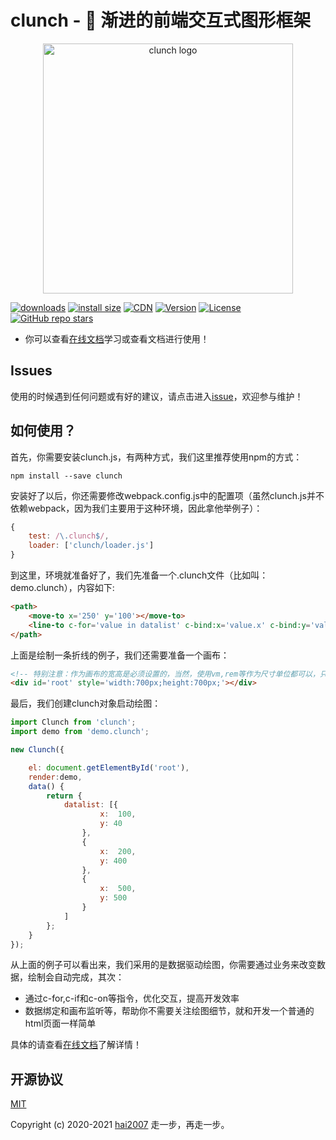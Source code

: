 # clunch - 🎨 渐进的前端交互式图形框架

<p align="center"><a href="https://hai2007.gitee.io/clunch/" target="_blank">
<img width="400" src="https://hai2007.gitee.io/clunch/src/assets/clunch.png" alt="clunch logo"></a></p>

<p>
  <a href="https://hai2007.gitee.io/npm-downloads?interval=7&packages=clunch"><img src="https://img.shields.io/npm/dm/clunch.svg" alt="downloads"></a>
  <a href="https://packagephobia.now.sh/result?p=clunch"><img src="https://packagephobia.now.sh/badge?p=clunch" alt="install size"></a>
  <a href="https://www.jsdelivr.com/package/npm/clunch"><img src="https://data.jsdelivr.com/v1/package/npm/clunch/badge" alt="CDN"></a>
  <a href="https://www.npmjs.com/package/clunch"><img src="https://img.shields.io/npm/v/clunch.svg" alt="Version"></a>
  <a href="https://github.com/hai2007/clunch/blob/master/LICENSE"><img src="https://img.shields.io/npm/l/clunch.svg" alt="License"></a>
    <a href="https://github.com/hai2007/clunch" target='_blank'><img alt="GitHub repo stars" src="https://img.shields.io/github/stars/hai2007/clunch?style=social"></a>
</p>

- 你可以查看[在线文档](https://hai2007.gitee.io/clunch/)学习或查看文档进行使用！

## Issues
使用的时候遇到任何问题或有好的建议，请点击进入[issue](https://github.com/hai2007/clunch/issues)，欢迎参与维护！

## 如何使用？

首先，你需要安装clunch.js，有两种方式，我们这里推荐使用npm的方式：

```
npm install --save clunch
```

安装好了以后，你还需要修改webpack.config.js中的配置项（虽然clunch.js并不依赖webpack，因为我们主要用于这种环境，因此拿他举例子）：

```js
{
    test: /\.clunch$/,
    loader: ['clunch/loader.js']
}
```

到这里，环境就准备好了，我们先准备一个.clunch文件（比如叫：demo.clunch），内容如下:

```html
<path>
    <move-to x='250' y='100'></move-to>
    <line-to c-for='value in datalist' c-bind:x='value.x' c-bind:y='value.y'></line-to>
</path>
```

上面是绘制一条折线的例子，我们还需要准备一个画布：

```html
<!-- 特别注意：作为画布的宽高是必须设置的，当然，使用vm,rem等作为尺寸单位都可以，只是必须设置 -->
<div id='root' style='width:700px;height:700px;'></div>
```

最后，我们创建clunch对象启动绘图：

```js
import Clunch from 'clunch';
import demo from 'demo.clunch';

new Clunch({

    el: document.getElementById('root'),
    render:demo,
    data() {
        return {
            datalist: [{
                    x:  100,
                    y: 40
                },
                {
                    x:  200,
                    y: 400
                },
                {
                    x:  500,
                    y: 500
                }
            ]
        };
    }
});
```

从上面的例子可以看出来，我们采用的是数据驱动绘图，你需要通过业务来改变数据，绘制会自动完成，其次：

- 通过c-for,c-if和c-on等指令，优化交互，提高开发效率
- 数据绑定和画布监听等，帮助你不需要关注绘图细节，就和开发一个普通的html页面一样简单

具体的请查看[在线文档](https://hai2007.gitee.io/clunch/)了解详情！

开源协议
---------------------------------------
[MIT](https://github.com/hai2007/clunch/blob/master/LICENSE)

Copyright (c) 2020-2021 [hai2007](https://hai2007.gitee.io/sweethome/) 走一步，再走一步。
